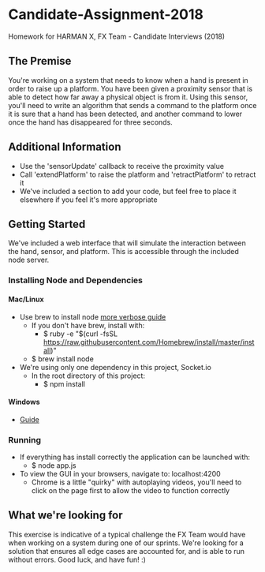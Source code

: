 # Candidate-Assignment-2018
Homework for HARMAN X, FX Team - Candidate Interviews (2018)

## The Premise
You're working on a system that needs to know when a hand is present in order to raise up a platform. You have been given a proximity sensor that is able to detect how far away a physical object is from it. Using this sensor, you'll need to write an algorithm that sends a command to the platform once it is sure that a hand has been detected, and another command to lower once the hand has disappeared for three seconds.

## Additional Information
- Use the 'sensorUpdate' callback to receive the proximity value
- Call 'extendPlatform' to raise the platform and 'retractPlatform' to retract it
- We've included a section to add your code, but feel free to place it elsewhere if you feel it's more appropriate

## Getting Started
We've included a web interface that will simulate the interaction between the hand, sensor, and platform. This is accessible through the included node server.

### Installing Node and Dependencies
#### Mac/Linux
- Use brew to install node [more verbose guide](http://blog.teamtreehouse.com/install-node-js-npm-mac)
  - If you don't have brew, install with:
    - $ ruby -e "$(curl -fsSL https://raw.githubusercontent.com/Homebrew/install/master/install)"
  - $ brew install node
- We're using only one dependency in this project, Socket.io
  - In the root directory of this project:
    - $ npm install
#### Windows
- [Guide](http://blog.teamtreehouse.com/install-node-js-npm-windows)

### Running
- If everything has install correctly the application can be launched with:
  - $ node app.js
- To view the GUI in your browsers, navigate to: localhost:4200
  - Chrome is a little "quirky" with autoplaying videos, you'll need to click on the page first to allow the video to function correctly

## What we're looking for
This exercise is indicative of a typical challenge the FX Team would have when working on a system during one of our sprints. We're looking for a solution that ensures all edge cases are accounted for, and is able to run without errors. Good luck, and have fun! :)
